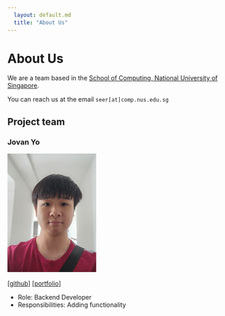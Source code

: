 ```yaml
---
  layout: default.md
  title: "About Us"
---
```


# About Us

We are a team based in the [School of Computing, National University of Singapore](http://www.comp.nus.edu.sg).

You can reach us at the email `seer[at]comp.nus.edu.sg`

## Project team

### Jovan Yo

<img src="images/suspectblue.png" width="200px">

[[github](https://github.com/suspectblue)]
[[portfolio](team/suspectblue.md)]

* Role: Backend Developer
* Responsibilities: Adding functionality
